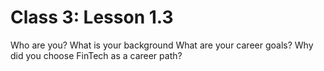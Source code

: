 # Class 3: Lesson 1.3 
Who are you? What is your background 
What are your career goals? 
Why did you choose FinTech as a career path? 
